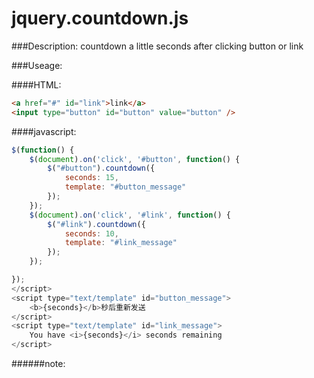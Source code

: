 jquery.countdown.js
===================

###Description: countdown a little seconds after clicking button or link

###Useage: 

####HTML:

```html
<a href="#" id="link">link</a>
<input type="button" id="button" value="button" />
```

####javascript:

```js
$(function() {
    $(document).on('click', '#button', function() {
        $("#button").countdown({
            seconds: 15,
            template: "#button_message"
        });
    });
    $(document).on('click', '#link', function() {
        $("#link").countdown({
            seconds: 10,
            template: "#link_message"
        });
    });

});
</script>
<script type="text/template" id="button_message">
    <b>{seconds}</b>秒后重新发送
</script>
<script type="text/template" id="link_message">
    You have <i>{seconds}</i> seconds remaining
</script>
```

######note: <script type="text/template" id="id"> is important that replace DOM during countdown. You can customize your HTML structure there.

